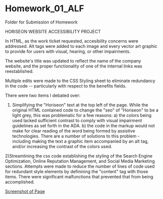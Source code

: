 # Homework_01_ALF
Folder for Submission of Homework

HORISEON WEBSITE ACCESSIBILITY PROJECT

In HTML, as the work ticket requested, accesibility concerns were addressed. Alt tags were added to each image and every vector art graphic to provide for users with visual, hearing, or other impairments. 

The website's title was updated to reflect the name of the company website, and the proper functionality of one of the internal links was reestablished.

Multiple edits were made to the CSS Styling sheet to eliminate redundancy in the code -- particularly with respect to the benefits fields.

There were two items I debated over:
1) Simplifying the "Horiseon" text at the top left of the page.
  While the original HTML contained code to change the "seo" of "Horiseon" to be a light grey, this was problematic for a few reasons: a) the colors being used lacked sufficient contrast to comply with visual impairment guidelines as set forth in the ADA. b) the code in the markup would not make for clear reading of the word being formed by assistive technologies. There are a number of solutions to this problem - including making the text a graphic item accompanied by an alt tag, and/or increasing the contrast of the colors used.

2)Streamlining the css code establishing the styling of the Search Engine Optimization, Online Reputation Management, and Social Media Marketing sections. 
  Attempts were made to reduce the number of lines of code used for redundant style elements by definining the "content" tag with those items. There were     significant malfunctions that prevented that from being accomplished.

[Screenshot of Page](assets/images/Horiseon_screenshot.jpg)

